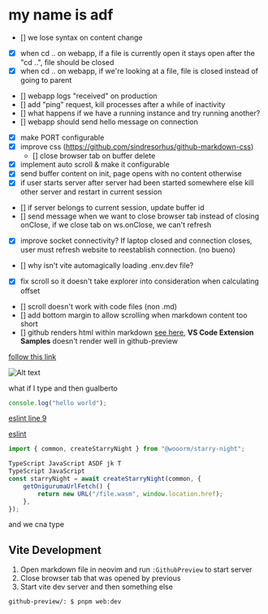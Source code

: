 # my name is adf

-   [] we lose syntax on content change
-   [x] when cd .. on webapp, if a file is currently open it stays open after the "cd ..", file should be closed
-   [x] when cd .. on webapp, if we're looking at a file, file is closed instead of going to parent
-   [] webapp logs "received" on production
-   [] add "ping" request, kill processes after a while of inactivity
-   [] what happens if we have a running instance and try running another?
-   [] webapp should send hello message on connection
-   [x] make PORT configurable
-   [x] improve css (https://github.com/sindresorhus/github-markdown-css)
    -   [] close browser tab on buffer delete
-   [x] implement auto scroll & make it configurable
-   [x] send buffer content on init, page opens with no content otherwise
-   [x] if user starts server after server had been started somewhere else kill other server and restart in current session
-   [] if server belongs to current session, update buffer id
-   [] send message when we want to close browser tab instead of closing onClose, if we close tab on ws.onClose, we can't refresh
-   [x] improve socket connectivity? If laptop closed and connection closes, user must refresh website to reestablish connection. (no bueno)
-   [] why isn't vite automagically loading .env.dev file?
-   [x] fix scroll so it doesn't take explorer into consideration when calculating offset
-   [] scroll doesn't work with code files (non .md)
-   [] add bottom margin to allow scrolling when markdown content too short
-   [] github renders html within markdown [see here](https://github.com/microsoft/vscode-extension-samples), **VS Code Extension Samples** doesn't render well in github-preview

[follow this link](https://github.com)

![Alt text](https://www.digitalocean.com/_next/static/media/intro-to-cloud.d49bc5f7.jpeg)

what if I type and then gualberto

```ts
console.log("hello world");
```

[eslint line 9](.eslintrc.cjs#L9)

[eslint](.eslintrc.cjs)

```typescript
import { common, createStarryNight } from "@wooorm/starry-night";

TypeScript JavaScript ASDF jk T
TypeScript JavaScript
const starryNight = await createStarryNight(common, {
    getOnigurumaUrlFetch() {
        return new URL("/file.wasm", window.location.href);
    },
});
```

and we cna type

## Vite Development

1. Open markdown file in neovim and run `:GithubPreview` to start server
2. Close browser tab that was opened by previous
3. Start vite dev server and then something else

```bash
github-preview/: $ pnpm web:dev
```
